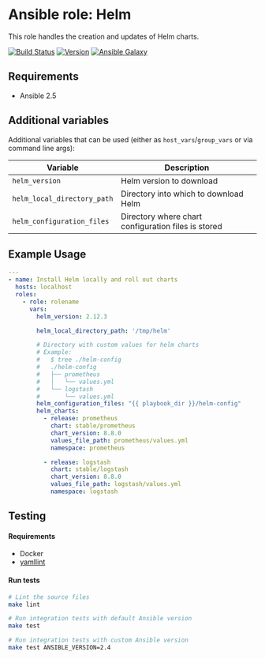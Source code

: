 # Ansible role: Helm

This role handles the creation and updates of Helm charts.

[![Build Status](https://travis-ci.com/Flaconi/ansible-role-helm.svg?branch=master)](https://travis-ci.com/Flaconi/ansible-role-helm)
[![Version](https://img.shields.io/github/tag/Flaconi/ansible-role-helm.svg)](https://github.com/Flaconi/ansible-role-helm/tags)
[![Ansible Galaxy](https://img.shields.io/ansible/role/d/25936.svg)](https://galaxy.ansible.com/Flaconi/aws-vpc-cgw/)

## Requirements

* Ansible 2.5


## Additional variables

Additional variables that can be used (either as `host_vars`/`group_vars` or via command line args):

| Variable                     | Description              |
|------------------------------|--------------------------|
| `helm_version`               | Helm version to download |
| `helm_local_directory_path`  | Directory into which to download Helm |
| `helm_configuration_files`   | Directory where chart configuration files is stored |

## Example Usage

```yml
---
- name: Install Helm locally and roll out charts
  hosts: localhost
  roles:
    - role: rolename
      vars:
        helm_version: 2.12.3

        helm_local_directory_path: '/tmp/helm'

        # Directory with custom values for helm charts
        # Example:
        #   $ tree ./helm-config
        #   ./helm-config
        #   ├── prometheus
        #   │   └── values.yml
        #   └── logstash
        #       └── values.yml
        helm_configuration_files: "{{ playbook_dir }}/helm-config"
        helm_charts:
          - release: prometheus
            chart: stable/prometheus
            chart_version: 8.8.0
            values_file_path: prometheus/values.yml
            namespace: prometheus

          - release: logstash
            chart: stable/logstash
            chart_version: 8.8.0
            values_file_path: logstash/values.yml
            namespace: logstash
```

## Testing

#### Requirements

* Docker
* [yamllint](https://github.com/adrienverge/yamllint)

#### Run tests

```bash
# Lint the source files
make lint

# Run integration tests with default Ansible version
make test

# Run integration tests with custom Ansible version
make test ANSIBLE_VERSION=2.4
```

